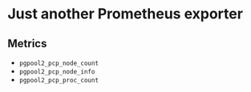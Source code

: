 # Just another Prometheus exporter

## Metrics

* `pgpool2_pcp_node_count`
* `pgpool2_pcp_node_info`
* `pgpool2_pcp_proc_count`
